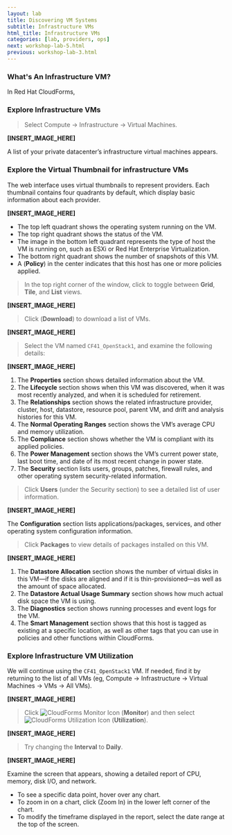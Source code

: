 ```yaml
---
layout: lab
title: Discovering VM Systems
subtitle: Infrastructure VMs
html_title: Infrastructure VMs
categories: [lab, providers, ops]
next: workshop-lab-5.html
previous: workshop-lab-3.html
---
```


### What's An Infrastructure VM?

In Red Hat CloudForms,

### Explore Infrastructure VMs

> Select Compute → Infrastructure → Virtual Machines.
>
**[INSERT_IMAGE_HERE]**

A list of your private datacenter’s infrastructure virtual machines appears.


### Explore the Virtual Thumbnail for infrastructure VMs

The web interface uses virtual thumbnails to represent providers. Each thumbnail contains four quadrants by default, which display basic information about each provider.

**[INSERT_IMAGE_HERE]**

* The top left quadrant shows the operating system running on the VM.
* The top right quadrant shows the status of the VM.
* The image in the bottom left quadrant represents the type of host the VM is running on, such as ESXi or Red Hat Enterprise Virtualization.
* The bottom right quadrant shows the number of snapshots of this VM.
* A <i class="fa fa-shield fa-lg" aria-hidden="true"></i> (**Policy**) in the center indicates that this host has one or more policies applied.

> In the top right corner of the window, click <i class="fa fa-th fa-lg" aria-hidden="true"></i> <i class="fa fa-th-large fa-lg" aria-hidden="true"></i> <i class="fa fa-list fa-lg" aria-hidden="true"></i> to toggle between **Grid**, **Tile**, and **List** views.

**[INSERT_IMAGE_HERE]**

> Click <i class="fa fa-download fa-lg" aria-hidden="true"></i> (**Download**) to download a list of VMs.

**[INSERT_IMAGE_HERE]**

> Select the VM named `CF41_OpenStack1`, and examine the following details:

**[INSERT_IMAGE_HERE]**

1. The **Properties** section shows detailed information about the VM.
2. The **Lifecycle** section shows when this VM was discovered, when it was most recently analyzed, and when it is scheduled for retirement.
3. The **Relationships** section shows the related infrastructure provider, cluster, host, datastore, resource pool, parent VM, and drift and analysis histories for this VM.
4. The **Normal Operating Ranges** section shows the VM’s average CPU and memory utilization.
5. The **Compliance** section shows whether the VM is compliant with its applied policies.
6. The **Power Management** section shows the VM’s current power state, last boot time, and date of its most recent change in power state.
7. The **Security** section lists users, groups, patches, firewall rules, and other operating system security-related information.

> Click **Users** (under the Security section) to see a detailed list of user information.

**[INSERT_IMAGE_HERE]**

The **Configuration** section lists applications/packages, services, and other operating system configuration information.

> Click **Packages** to view details of packages installed on this VM.

**[INSERT_IMAGE_HERE]**

1. The **Datastore Allocation** section shows the number of virtual disks in this VM—if the disks are aligned and if it is thin-provisioned—as well as the amount of space allocated.
2. The **Datastore Actual Usage Summary** section shows how much actual disk space the VM is using.
3. The **Diagnostics** section shows running processes and event logs for the VM.
4. The **Smart Management** section shows that this host is tagged as existing at a specific location, as well as other tags that you can use in policies and other functions within CloudForms.

### Explore Infrastructure VM Utilization

We will continue using the `CF41_OpenStack1` VM.  If needed, find it by returning to the list of all VMs  (eg, Compute → Infrastructure → Virtual Machines → VMs → All VMs).

**[INSERT_IMAGE_HERE]**

> Click <img alt="CloudForms Monitor Icon" src="{{ site.baseurl }}/www-default/screenshots/cfme-nav-monitor-icon.png"/> (**Monitor**) and then select <img alt="CloudForms Utilization Icon" src="{{ site.baseurl }}/www-default/screenshots/cfme-nav-utilization-icon.png"/> (**Utilization**).

**[INSERT_IMAGE_HERE]**

> Try changing the **Interval** to **Daily**.

**[INSERT_IMAGE_HERE]**

Examine the screen that appears, showing a detailed report of CPU, memory, disk I/O, and network.
* To see a specific data point, hover over any chart.
* To zoom in on a chart, click  (Zoom In) in the lower left corner of the chart.
* To modify the timeframe displayed in the report, select the date range at the top of the screen.
